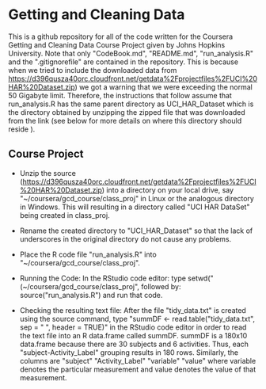 Getting and Cleaning Data
=========================

This is a github repository for all of the code written for the Coursera Getting and Cleaning Data Course Project given by Johns Hopkins University.
Note that only "CodeBook.md", "README.md", "run_analysis.R" and the ".gitignorefile" are contained in the repository. This is because when we tried 
to include the downloaded data from https://d396qusza40orc.cloudfront.net/getdata%2Fprojectfiles%2FUCI%20HAR%20Dataset.zip) we got a warning that we 
were exceeding the normal 50 Gigabyte limit. Therefore, the instructions that follow assume that run_analysis.R has the same parent directory as 
UCI_HAR_Dataset which is the directory obtained by unzipping the zipped file that was downloaded from the link (see below for more details on where 
this directory should reside ).

## Course Project

* Unzip the source (https://d396qusza40orc.cloudfront.net/getdata%2Fprojectfiles%2FUCI%20HAR%20Dataset.zip) into a directory on your local drive, say 
  "~/coursera/gcd_course/class_proj" in Linux or the analogous directory in Windows. This will resulting in a directory called "UCI HAR DataSet" 
  being created in class_proj.

* Rename the created directory to "UCI_HAR_Dataset" so that the lack of underscores in the original directory do not cause any problems.
 
* Place the R code file "run_analysis.R" into "~/coursera/gcd_course/class_proj".

* Running the Code: In the RStudio code editor: type setwd("(~/coursera/gcd_course/class_proj", followed by: source("run_analysis.R") and
  run that code.

* Checking the resulting text file: After the file "tidy_data.txt" is created using the source command, type 
  "summDF <- read.table("tidy_data.txt", sep = " ", header = TRUE)" in the RStudio code editor in order to read  the text file into an R data.frame 
  called summDF. summDF is a 180x10 data.frame because there are 30 subjects and 6 activities. Thus, each "subject-Activity_Label" grouping 
  results in 180 rows. Similarly, the columns are "subject" "Activity_Label" "variable" "value" where variable denotes the particular measurement
  and value denotes the value of that measurement.

